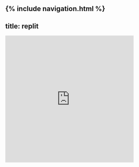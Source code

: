 {% include navigation.html %}
---
title: replit
---
<iframe frameborder="0" width="80%" height="400px" src="https://replit.com/@vaishavijay/vaishavijaygithubio-2?lite=true">
